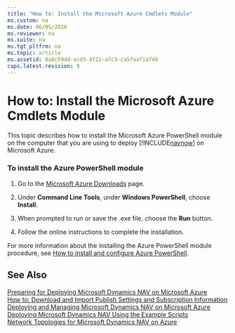 ```yaml
---
title: "How to: Install the Microsoft Azure Cmdlets Module"
ms.custom: na
ms.date: 06/05/2016
ms.reviewer: na
ms.suite: na
ms.tgt_pltfrm: na
ms.topic: article
ms.assetid: 8a8c59dd-acd3-4f22-a7c3-ca5faaf1af40
caps.latest.revision: 9
---
```

# How to: Install the Microsoft Azure Cmdlets Module
This topic describes how to install the Microsoft Azure PowerShell module on the computer that you are using to deploy [!INCLUDE[navnow](../dynamics-nav/includes/navnow_md.md)] on Microsoft Azure.  
  
### To install the Azure PowerShell module  
  
1.  Go to the [Microsoft Azure Downloads](http://go.microsoft.com/fwlink/?LinkID=294711) page.  
  
2.  Under **Command Line Tools**, under **Windows PowerShell**, choose **Install**.  
  
3.  When prompted to run or save the .exe file, choose the **Run** button.  
  
4.  Follow the online instructions to complete the installation.  
  
 For more information about the installing the Azure PowerShell module procedure, see [How to install and configure Azure PowerShell](http://go.microsoft.com/fwlink/?LinkId=275578).  
  
## See Also  
 [Preparing for Deploying Microsoft Dynamics NAV on Microsoft Azure](../dynamics-nav/Preparing-for-Deploying-Microsoft-Dynamics-NAV-on-Microsoft-Azure.md)   
 [How to: Download and Import Publish Settings and Subscription Information](../Topic/How%20to:%20Download%20and%20Import%20Publish%20Settings%20and%20Subscription%20Information.md)   
 [Deploying and Managing Microsoft Dynamics NAV on Microsoft Azure](../dynamics-nav/Deploying-and-Managing-Microsoft-Dynamics-NAV-on-Microsoft-Azure.md)   
 [Deploying Microsoft Dynamics NAV Using the Example Scripts](../dynamics-nav/Deploying-Microsoft-Dynamics-NAV-Using-the-Example-Scripts.md)   
 [Network Topologies for Microsoft Dynamics NAV on Azure](../dynamics-nav/Network-Topologies-for-Microsoft-Dynamics-NAV-on-Azure.md)
